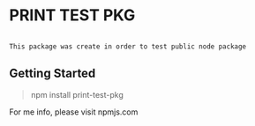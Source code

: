 # PRINT TEST PKG

```

This package was create in order to test public node package

```

## Getting Started

> npm install print-test-pkg


For me info, please visit npmjs.com